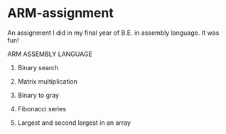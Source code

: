 # ARM-assignment
An assignment I did in my final year of B.E. in assembly language. It was fun!


ARM ASSEMBLY LANGUAGE 
1. Binary search 
2. Matrix multiplication
3. Binary to gray
4. Fibonacci series

5. Largest and second largest in an array
